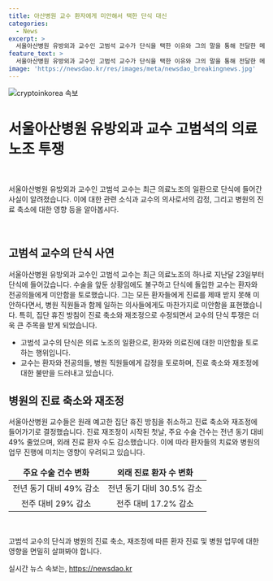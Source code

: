 ```yaml
---
title: 아산병원 교수 환자에게 미안해서 택한 단식 대신
categories:
  - News
excerpt: >
  서울아산병원 유방외과 교수인 고범석 교수가 단식을 택한 이유와 그의 말을 통해 전달한 메시지, 그리고 병원의 진료 축소와 재조정에 대한 내용을 소개합니다. 고 교수는 환자와 전공의들에게 미안함을 느끼고, 휴진으로 인한 환자의 피해보다는 자신의 행동으로 힘든 상황에 동참한다는 점에서 마음의 안정을 얻는다고 전했습니다. 또한, 이에 대한 여론과 병원의 진료 축소와 재조정으로 인한 수술 및 외래 진료 환자의 예측 감소에 대한 통계도 제공합니다.
feature_text: >
  서울아산병원 유방외과 교수인 고범석 교수가 단식을 택한 이유와 그의 말을 통해 전달한 메시지, 그리고 병원의 진료 축소와 재조정에 대한 내용을 소개합니다. 고 교수는 환자와 전공의들에게 미안함을 느끼고, 휴진으로 인한 환자의 피해보다는 자신의 행동으로 힘든 상황에 동참한다는 점에서 마음의 안정을 얻는다고 전했습니다. 또한, 이에 대한 여론과 병원의 진료 축소와 재조정으로 인한 수술 및 외래 진료 환자의 예측 감소에 대한 통계도 제공합니다.
image: 'https://newsdao.kr/res/images/meta/newsdao_breakingnews.jpg'
---
```


<p><img src="https://newsdao.kr/res/images/meta/newsdao_breakingnews.jpg" alt="cryptoinkorea 속보" /></p>

<h1 data-ke-size="size26">서울아산병원 유방외과 교수 고범석의 의료노조 투쟁</h1>

<p data-ke-size="size16">&nbsp;</p>

<p>서울아산병원 유방외과 교수인 고범석 교수는 최근 의료노조의 일환으로 단식에 들어간 사실이 알려졌습니다. 이에 대한 관련 소식과 교수의 의사로서의 감정, 그리고 병원의 진료 축소에 대한 영향 등을 알아봅시다.</p>

<p data-ke-size="size16">&nbsp;</p>

<h2 data-ke-size="size26">고범석 교수의 단식 사연</h2>

<p data-ke-size="size16">서울아산병원 유방외과 교수인 고범석 교수는 최근 의료노조의 하나로 지난달 23일부터 단식에 들어갔습니다. 수술을 앞둔 상황임에도 불구하고 단식에 돌입한 교수는 환자와 전공의들에게 미안함을 토로했습니다. 그는 모든 환자들에게 진료를 제때 받지 못해 미안하다면서, 병원 직원들과 함께 일하는 의사들에게도 마찬가지로 미안함을 표현했습니다. 특히, 집단 휴진 방침이 진료 축소와 재조정으로 수정되면서 교수의 단식 투쟁은 더욱 큰 주목을 받게 되었습니다.</p>

<ul>
<li>고범석 교수의 단식은 의료 노조의 일환으로, 환자와 의료진에 대한 미안함을 토로하는 행위입니다.</li>
<li>교수는 환자와 전공의들, 병원 직원들에게 감정을 토로하며, 진료 축소와 재조정에 대한 불만을 드러내고 있습니다.</li>
</ul>

<h2 data-ke-size="size26">병원의 진료 축소와 재조정</h2>

<p data-ke-size="size16">서울아산병원 교수들은 원래 예고한 집단 휴진 방침을 취소하고 진료 축소와 재조정에 들어가기로 결정했습니다. 진료 재조정이 시작된 첫날, 주요 수술 건수는 전년 동기 대비 49% 줄었으며, 외래 진료 환자 수도 감소했습니다. 이에 따라 환자들의 치료와 병원의 업무 진행에 미치는 영향이 우려되고 있습니다.</p>

<table>
<thead>
<tr>
<td style="text-align: center; height: 17px;"><b>주요 수술 건수 변화</b></td>
<td style="text-align: center; height: 17px;"><b>외래 진료 환자 수 변화</b></td>
</tr>
</thead>
<tbody>
<tr>
<td style="text-align: center; height: 17px;">전년 동기 대비 49% 감소</td>
<td style="text-align: center; height: 17px;">전년 동기 대비 30.5% 감소</td>
</tr>
<tr>
<td style="text-align: center; height: 17px;">전주 대비 29% 감소</td>
<td style="text-align: center; height: 17px;">전주 대비 17.2% 감소</td>
</tr>
</tbody>
</table>

<p data-ke-size="size16">&nbsp;</p>

<p data-ke-size="size16">고범석 교수의 단식과 병원의 진료 축소, 재조정에 따른 환자 진료 및 병원 업무에 대한 영향을 면밀히 살펴봐야 합니다.</p>
실시간 뉴스 속보는, <a href="https://newsdao.kr" rel="dofollow">https://newsdao.kr</a>



